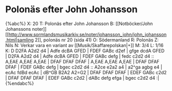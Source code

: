 # Polonäs efter John Johansson

{%abc%}
X: 20
T: Polonäs efter John Johansson
B: [[Notböcker/John Johanssons noter]] [[http://www.sormlandsmusikarkiv.se/noter/johansson_john/john_johansson.html|samling 2]], polonäs nr 20 (sida 41)
O: Södermanland
R: Polonäs
Z: Nils
N: Verkar vara en variant av [[Musik/Skaffarepolskan|+]]
M: 3/4
L: 1/16
K: D
D2FA A2d2 d4 | Adfe dcBA GFED | FDEF GABc d2ef | gfge dcdA GFED |
D2FA A2d2 d4 | Adfe dcBA GFED | FDEF GABc defg | fedc c2d2 d4 ::
A,EAE A,EAE A,EAE | DFAF DFAF DFAF | A,EAE A,EAE A,EAE | DFAF DFAF DFAF |
FDEF GABc defg | bgec c2d2 d4 :: A2ce e2a2 a4 | a2^ga agbg e4 |
ecAc fdBd ecAc | dB^GB B2A2 A2=G2 | DFAF DFAF DFAF | EDEF GABc c2d2 |
DFAF DFAF DFAF | EDEF GABc c2d2 | dABc defg efga | bgec c2d2 d4 :|
{%endabc%}
